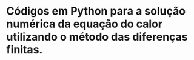 # Códigos em Python para a solução numérica da equação do calor utilizando o método das diferenças finitas.

